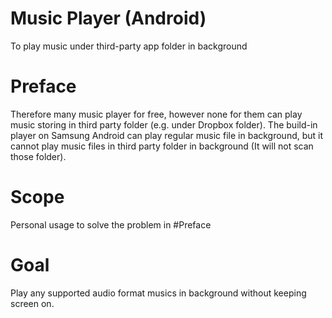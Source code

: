 # Music Player (Android)
To play music under third-party app folder in background

# Preface
Therefore many music player for free, however none for them can play music storing in third party folder (e.g. under Dropbox folder).
The build-in player on Samsung Android can play regular music file in background, but it cannot play music files in third party folder in background (It will not scan those folder).

# Scope
Personal usage to solve the problem in #Preface

# Goal
Play any supported audio format musics in background without keeping screen on.
